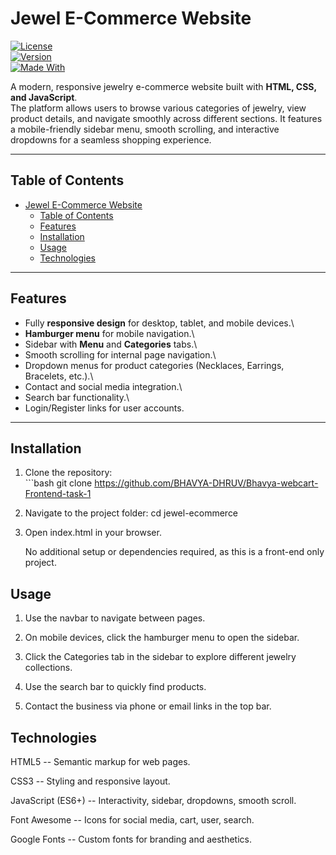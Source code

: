 # Jewel E-Commerce Website

[![License](https://img.shields.io/badge/license-MIT-green)](LICENSE)\
[![Version](https://img.shields.io/badge/version-1.0-blue)](https://github.com/yourusername/jewel-ecommerce)\
[![Made
With](https://img.shields.io/badge/Made%20With-HTML%2CCSS%2CJS-orange)](https://developer.mozilla.org/)

A modern, responsive jewelry e-commerce website built with **HTML, CSS,
and JavaScript**.\
The platform allows users to browse various categories of jewelry, view
product details, and navigate smoothly across different sections. It
features a mobile-friendly sidebar menu, smooth scrolling, and
interactive dropdowns for a seamless shopping experience.

------------------------------------------------------------------------

## Table of Contents

- [Jewel E-Commerce Website](#jewel-e-commerce-website)
  - [Table of Contents](#table-of-contents)
  - [Features](#features)
  - [Installation](#installation)
  - [Usage](#usage)
  - [Technologies](#technologies)

------------------------------------------------------------------------

## Features

-   Fully **responsive design** for desktop, tablet, and mobile
    devices.\
-   **Hamburger menu** for mobile navigation.\
-   Sidebar with **Menu** and **Categories** tabs.\
-   Smooth scrolling for internal page navigation.\
-   Dropdown menus for product categories (Necklaces, Earrings,
    Bracelets, etc.).\
-   Contact and social media integration.\
-   Search bar functionality.\
-   Login/Register links for user accounts.

------------------------------------------------------------------------

## Installation

1.  Clone the repository:\
    \`\`\`bash git clone
   https://github.com/BHAVYA-DHRUV/Bhavya-webcart-Frontend-task-1

2.  Navigate to the project folder: cd jewel-ecommerce

3.  Open index.html in your browser.

    No additional setup or dependencies required, as this is a front-end
    only project.

## Usage

1. Use the navbar to navigate between pages.

2. On mobile devices, click the hamburger menu to open the sidebar.

3. Click the Categories tab in the sidebar to explore different jewelry
collections.

4. Use the search bar to quickly find products.

5. Contact the business via phone or email links in the top bar.

## Technologies

 HTML5 -- Semantic markup for web pages.

CSS3 -- Styling and responsive layout.

JavaScript (ES6+) -- Interactivity, sidebar, dropdowns, smooth scroll.

Font Awesome -- Icons for social media, cart, user, search.

Google Fonts -- Custom fonts for branding and aesthetics.

